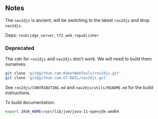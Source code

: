 ## Notes

The `nav2djs` is ancient, will be switching to the latest `ros2djs` and drop `nav2djs`.

Deps:
`rosbridge_server`, `tf2_web_republisher`

### Deprecated

The cdn for `ros2djs` and `nav2djs` don't work. We will need to build them ourselves.

```bash
git clone 'git@github.com:RobotWebTools/ros2djs.git'
git clone 'git@github.com:GT-RAIL/nav2djs.git'
```

See `ros2djs/CONTRIBUTING.md` and  `nav2djs/utils/README.md` for the build instructions.

To build documentation:

```bash
export JAVA_HOME=/usr/lib/jvm/java-11-openjdk-amd64
```